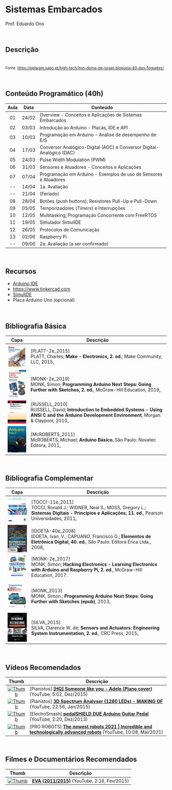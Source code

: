 # Sistemas Embarcados

Prof. Eduardo Ono

<br>

## Descrição

<img src="https://pplware.sapo.pt/wp-content/uploads/2021/05/israel_iron_dome01.jpg" alt="" width="480px"><br>
<small>Fonte: https://pplware.sapo.pt/high-tech/iron-dome-de-israel-bloqueia-80-dos-foguetes/</small>

<br>

## Conteúdo Programático (40h)

| Aula | Data  | Conteúdo |
| :-: |  :-:  | ---
| 01 | 24/02 | Overview - Conceitos e Aplicações de Sistemas Embarcados
| 02 | 03/03 | Introdução ao Arduino - Placas, IDE e API
| 03 | 10/03 | Programação em Arduino - Análise de desempenho de E/S
| 04 | 17/03 | Conversor Analógico-Digital (ADC) e Conversor Digital-Analógico (DAC)
| 05 | 24/03 | Pulse Width Modulation (PWM)
| 06 | 31/03 | Sensores e Atuadores - Conceitos e Aplicações
| 07 | 07/04 | Programação em Arduino - Exemplos de uso de Sensores e Atuadores
| -- | 14/04 | 1a. Avaliação
| -- | 21/04 | (Feriado)
| 08 | 28/04 | Botões (push buttons); Resistores Pull-Up e Pull-Down
| 09 | 05/05 | Temporizadores (_Timers_) e Interrupções
| 10 | 12/05 | Multitasking; Programação Concorrente com FreeRTOS
| 11 | 19/05 | Simulador SimulIDE
| 12 | 26/05 | Protocolos de Comunicação
| 13 | 02/06 | Raspberry Pi
| -- | 09/06 | 2a. Avaliação (a ser confirmado)

<br>

## Recursos

* [Arduino IDE](https://www.arduino.cc)
* https://www.tinkercad.com
* [SimulIDE](https://www.simulide.com)
* Placa Arduino Uno (opcional)

<br>

## Bibliografia Básica

| Capa | Descrição |
| :-:  | --- |
| <img src="./referencias/capas/platt-2e_2015.jpg" width="100px"> | [PLATT-2e_2015]<br>PLATT, Charles; **Make - Electronics, 2. ed.**, Make Community, LLC, 2015[.](https://app.box.com/s/r2p1z56spe3bybzy593mh8zladezyslz)
| <img src="./referencias/capas/monk-2e_2019.jpg" width="100px"> | [MONK-2e_2019]<br>MONK, Simon; **Programming Arduino Next Steps: Going Further with Sketches, 2. ed.**, McGraw-Hill Education, 2019[.](https://app.box.com/s/onxakui60rfqif5jh7800uod4q9xtebm)
| <img src="./referencias/capas/russell_2010.jpg" width="100px"> | [RUSSELL_2010]<br>RUSSELL, David; **Introduction to Embedded Systems - Using ANSI C and the Arduino Development Environment**, Morgan & Claypool, 2010[.](https://app.box.com/s/dglipxr1taeq5ofsowbnwik0owo0s47x)
| <img src="./referencias/capas/mcroberts_2011.jpg" width="100px"> | [McROBERTS_2011]<br>McROBERTS, Michael; **Arduino Básico**, São Paulo: Novatec Editora, 2011[.](https://app.box.com/s/gr402oiw0ivv55lvdclk7wnsj1pga7rx)

<br>

## Bibliografia Complementar

| Capa | Descrição |
| :-:  | --- |
| <img src="./referencias/capas/tocci-11e_2011.jpg" width="100px"> | [TOCCI-11e_2011]<br>TOCCI, Ronald J.; WIDNER, Neal S.; MOSS, Gregory L.; **Sistemas Digitais - Princípios e Aplicações, 11. ed.**, Pearson Universidades, 2011[.](https://app.box.com/s/98g9e4939fd27vxqpvcyrbcg0iykhnwu)
| <img src="./referencias/capas/idoeta-40e_2008.jpg" width="100px"> | [IDOETA-40e_2008]<br>IDOETA, Ivan, V.; CAPUANO, Francisco G.; **Elementos de Eletrônica Digital, 40. ed.**, São Paulo: Editora Érica Ltda., 2008[.](https://app.box.com/s/a5jgfgbhj1s77tc0qwup)
| <img src="./referencias/capas/monk-2e_2017.jpg" width="100px"> | [MONK-2e_2017]<br>MONK, Simon; **Hacking Electronics - Learning Electronics with Arduino and Raspberry Pi, 2. ed.**,  McGraw-Hill Education, 2017.
| <img src="./referencias/capas/monk_2013.jpg" width="100px"> | [MONK_2013]<br>MONK, Simon.; **Programming Arduino Next Steps: Going Further with Sketches (epub)**, 2013[.](https://app.box.com/s/mbmb2h06we9zxkzl0ecko4yxpn2tvbgo)
| <img src="./referencias/capas/silva_2015.jpg" width="100px"> | [SILVA_2015]<br>SILVA, Clarence W. de; **Sensors and Actuators: Engineering System Instrumentation, 2. ed.**, CRC Press, 2015[.](https://app.box.com/s/01ekh5g479pcg3xmbyj3ctiurxiv7t5o)

<br>

## Vídeos Recomendados

| Thumb | Descrição |
| :-: | --- |
| [![Thumb](https://img.youtube.com/vi/81q9kBRQt1E/default.jpg)](https://www.youtube.com/watch?v=81q9kBRQt1E) | [Pianistos] [**[HQ] Someone like you - Adele (Piano cover)**](https://www.youtube.com/watch?v=81q9kBRQt1E) (YouTube, 5:02, Dez/2015)
| [![Thumb](https://img.youtube.com/vi/Vn39txtVIHc/default.jpg)](https://www.youtube.com/watch?v=Vn39txtVIHc) | [Pianistos] [**3D Spectrum Analyser (1280 LEDs) - MAKING OF**](https://www.youtube.com/watch?v=Vn39txtVIHc) (YouTube, 22:56, Jan/2015)
| [![Thumb](https://img.youtube.com/vi/COPaqJBekBQ/default.jpg)](https://www.youtube.com/watch?v=COPaqJBekBQ) | [ElectroSmash] [**pedalSHIELD DUE Arduino Guitar Pedal**](https://www.youtube.com/watch?v=COPaqJBekBQ) (YouTube, 2:20, Dez/2013)
| [![Thumb](https://img.youtube.com/vi/m-LP4qpOLl0/default.jpg)](https://www.youtube.com/watch?v=m-LP4qpOLl0) | [PRO ROBOTS] [__The newest robots 2021 \| Incredible and technologically advanced robots__](https://www.youtube.com/watch?v=m-LP4qpOLl0) (YouTube, 10:08, Mai/2021)

<br>

## Filmes e Documentários Recomendados

| Thumb | Descrição |
| :-: | --- |
| [![Thumb](https://img.youtube.com/vi/2ctMc4DFpik/default.jpg)](https://www.youtube.com/watch?v=2ctMc4DFpik) | [**EVA (2011/2015)**](https://www.youtube.com/watch?v=2ctMc4DFpik) (YouTube, 2:16, Fev/2015)

<br>
